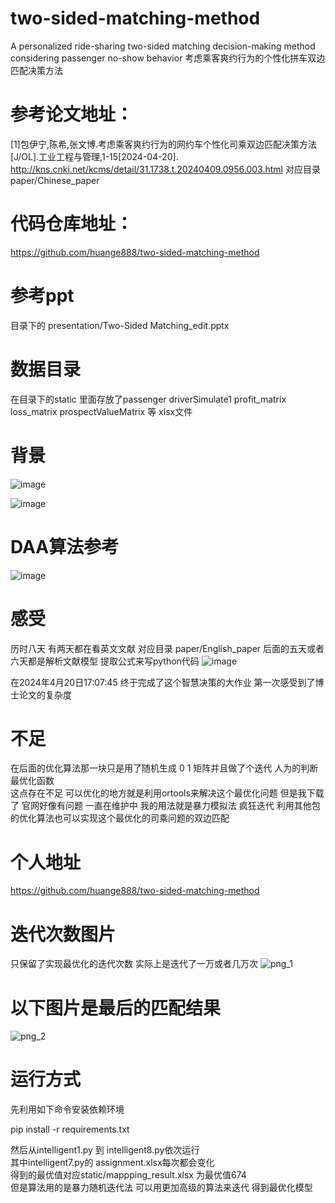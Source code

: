 # two-sided-matching-method
A personalized ride-sharing two-sided matching decision-making method considering passenger no-show behavior
考虑乘客爽约行为的个性化拼车双边匹配决策方法

# 参考论文地址：
[1]包伊宁,陈希,张文博.考虑乘客爽约行为的网约车个性化司乘双边匹配决策方法[J/OL].工业工程与管理,1-15[2024-04-20].
http://kns.cnki.net/kcms/detail/31.1738.t.20240409.0956.003.html
对应目录paper/Chinese_paper
# 代码仓库地址：
https://github.com/huange888/two-sided-matching-method
# 参考ppt
目录下的 presentation/Two-Sided Matching_edit.pptx
# 数据目录
在目录下的static 里面存放了passenger driverSimulate1 profit_matrix loss_matrix prospectValueMatrix 等 xlsx文件
# 背景

![image](https://github.com/huange888/two-sided-matching-method/assets/118048444/4fb5e905-89d2-4492-ab04-26d87e54b947)

![image](https://github.com/huange888/two-sided-matching-method/assets/118048444/2a7402af-fb5f-4202-b815-b2b92dad56bd)

# DAA算法参考
![image](https://github.com/huange888/two-sided-matching-method/assets/118048444/742482c6-566f-4d22-ae6f-b07e26f6d3e0)



# 感受
 历时八天  有两天都在看英文文献 
对应目录 paper/English_paper
后面的五天或者六天都是解析文献模型 提取公式来写python代码
![image](https://github.com/huange888/two-sided-matching-method/assets/118048444/ab40922a-e258-444b-9b62-ad07372ced33)

 在2024年4月20日17:07:45 终于完成了这个智慧决策的大作业
 第一次感受到了博士论文的复杂度

# 不足
 在后面的优化算法那一块只是用了随机生成 0 1 矩阵并且做了个迭代 人为的判断最优化函数  
 这点存在不足 可以优化的地方就是利用ortools来解决这个最优化问题 但是我下载了 官网好像有问题 一直在维护中
 我的用法就是暴力模拟法 疯狂迭代
 利用其他包的优化算法也可以实现这个最优化的司乘问题的双边匹配

# 个人地址
https://github.com/huange888/two-sided-matching-method

# 迭代次数图片  
只保留了实现最优化的迭代次数 实际上是迭代了一万或者几万次
![png_1](https://github.com/huange888/two-sided-matching-method/assets/118048444/15f781b6-4853-4dd2-98e4-dedc6ea406e8)

# 以下图片是最后的匹配结果

![png_2](https://github.com/huange888/two-sided-matching-method/assets/118048444/e81de200-e191-4dc1-ab3a-79fc5b0ce8b7)

# 运行方式
先利用如下命令安装依赖环境  

pip install -r requirements.txt

然后从intelligent1.py 到 intelligent8.py依次运行  
其中intelligent7.py的 assignment.xlsx每次都会变化   
得到的最优值对应static/mappping_result.xlsx 为最优值674  
但是算法用的是暴力随机迭代法 可以用更加高级的算法来迭代 得到最优化模型  
